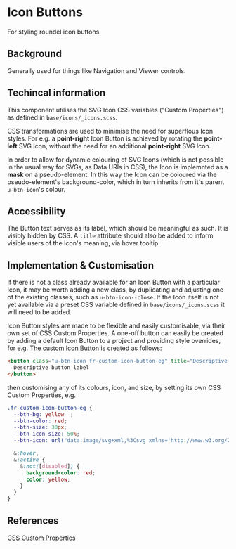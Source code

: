 # Icon Buttons
For styling roundel icon buttons.

## Background
Generally used for things like Navigation and Viewer controls.

## Techincal information
This component utilises the SVG Icon CSS variables ("Custom Properties") as defined in `base/icons/_icons.scss`. 

CSS transformations are used to minimise the need for superflous Icon styles. For e.g. a **point-right** Icon Button is achieved by rotating the **point-left** SVG Icon, without the need for an additional **point-right** SVG Icon.

In order to allow for dynamic colouring of SVG Icons (which is not possible in the usual way for SVGs, as Data URIs in CSS), the Icon is implemnted as a **mask** on a pseudo-element. In this way the Icon can be coloured via the pseudo-element's background-color, which in turn inherits from it's parent `u-btn-icon`'s colour.

## Accessibility
The Button text serves as its label, which should be meaningful as such. It is visibly hidden by CSS. A `title` attribute should also be added to inform visible users of the Icon's meaning, via hover tooltip.


## Implementation & Customisation
If there is not a class already available for an Icon Button with a particular Icon, it may be worth adding a new class, by duplicating and adjusting one of the existing classes, such as `u-btn-icon--close`. If the Icon itself is not yet available via a preset CSS variable defined in `base/icons/_icons.scss` it will need to be added. 

Icon Button styles are made to be flexible and easily customisable, via their own set of CSS Custom Properties. A one-off button can easily be created by adding a default Icon Button to a project and providing style overrides, for e.g. 
[The custom Icon Button](/components/detail/button-icon--custom-example) is created as follows:
```html
<button class="u-btn-icon fr-custom-icon-button-eg" title="Descriptive button label">
  Descriptive button label
</button>
```
then customising any of its colours, icon, and size, by setting its own CSS Custom Properties, e.g.
```css
.fr-custom-icon-button-eg {
  --btn-bg: yellow  ;
  --btn-color: red;
  --btn-size: 30px;
  --btn-icon-size: 50%;
  --btn-icon: url("data:image/svg+xml,%3Csvg xmlns='http://www.w3.org/2000/svg' viewBox='0 0 16 16' fill='currentColor'%3E%3Cpath d='M3 1.6a.25.25 0 0 0-.25.25v9.55c0 .09.048.172.125.217l4.859 2.802a.25.25 0 0 0 .245.003l5.141-2.817a.25.25 0 0 0 .13-.22V1.85A.25.25 0 0 0 13 1.6H3Zm-1.75.25C1.25.884 2.034.1 3 .1h10c.966 0 1.75.784 1.75 1.75v9.536a1.75 1.75 0 0 1-.909 1.534L8.7 15.738a1.75 1.75 0 0 1-1.716-.02l-4.858-2.802A1.75 1.75 0 0 1 1.25 11.4V1.85ZM5 4.35a.75.75 0 0 1 .75-.75h4.615a.75.75 0 0 1 .75.75v6.096a.75.75 0 0 1-.414.671l-2.308 1.154a.75.75 0 0 1-.67 0l-2.308-1.154a.75.75 0 0 1-.415-.67v-.578a.75.75 0 1 1 1.5 0v.114l1.558.778 1.557-.778V8.312H7a.75.75 0 1 1 0-1.5h2.615V5.1H5.75A.75.75 0 0 1 5 4.35Z'/%3E%3C/svg%3E");

  &:hover,
  &:active {
    &:not([disabled]) {
      background-color: red;
      color: yellow;
    }
  }
}
```

## References
[CSS Custom Properties](https://developer.mozilla.org/en-US/docs/Web/CSS/Using_CSS_custom_properties)